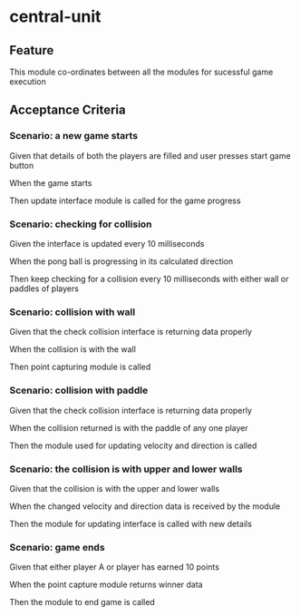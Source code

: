 # central-unit

## Feature

This module co-ordinates between all the modules for sucessful
game execution

## Acceptance Criteria

### Scenario: a new game starts

  Given that details of both the players are filled
  and user presses start game button

  When the game starts

  Then update interface module is called for the game progress

### Scenario: checking for collision

  Given the interface is updated every 10 milliseconds

  When the pong ball is progressing in its calculated direction

  Then keep checking for a collision every 10 milliseconds with either
  wall or paddles of players

### Scenario: collision with wall

  Given that the check collision interface is returning data properly
  
  When the collision is with the wall

  Then point capturing module is called

### Scenario: collision with paddle

  Given that the check collision interface is returning data properly

  When the collision returned is with the paddle of any one player

  Then the module used for updating velocity and direction is called

### Scenario: the collision is with upper and lower walls

  Given that the collision is with the upper and lower walls

  When the changed velocity and direction data is received by the module

  Then the module for updating interface is called with new details

### Scenario: game ends

  Given that either player A or player has earned 10 points

  When the point capture module returns winner data

  Then the module to end game is called
